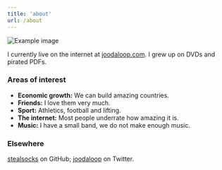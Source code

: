 ```yaml
---
title: 'about'
url: /about
---
```


![Example image](/photos/catwhite.jpg)

I currently live on the internet at [joodaloop.com](https://joodaloop.com/). I grew up on DVDs and pirated PDFs.

### Areas of interest

* **Economic growth:**  We can build amazing countries.
* **Friends:** I love them very much.
* **Sport:** Athletics, football and lifting.
* **The internet:** Most people underrate how amazing it is.
* **Music:** I have a small band, we do not make enough music.

### Elsewhere
 [stealsocks](https://github.com/stealsocks) on GitHub; [joodaloop](https://twitter.com/joodaloop) on Twitter.


